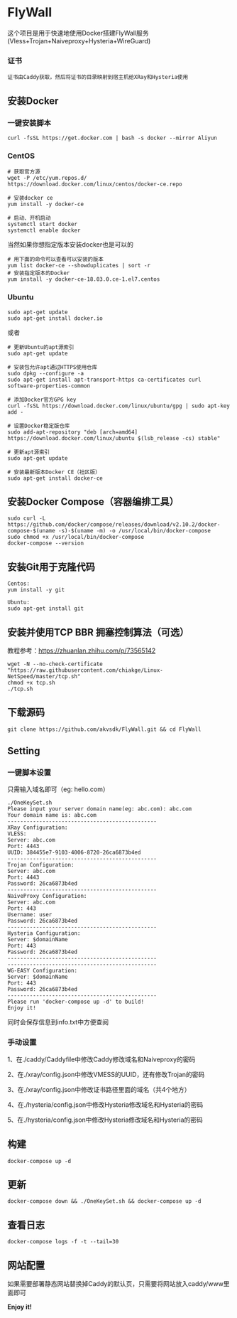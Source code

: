 # FlyWall

这个项目是用于快速地使用Docker搭建FlyWall服务(Vless+Trojan+Naiveproxy+Hysteria+WireGuard)

### 证书

```
证书由Caddy获取，然后将证书的目录映射到宿主机给XRay和Hysteria使用
```

## 安装Docker

### 一键安装脚本

```
curl -fsSL https://get.docker.com | bash -s docker --mirror Aliyun
```

### CentOS

```
# 获取官方源
wget -P /etc/yum.repos.d/ https://download.docker.com/linux/centos/docker-ce.repo

# 安装docker ce
yum install -y docker-ce

# 启动、开机启动
systemctl start docker
systemctl enable docker
```

当然如果你想指定版本安装docker也是可以的

```
# 用下面的命令可以查看可以安装的版本
yum list docker-ce --showduplicates | sort -r
# 安装指定版本的Docker
yum install -y docker-ce-18.03.0.ce-1.el7.centos
```

### Ubuntu

```
sudo apt-get update
sudo apt-get install docker.io
```

或者

```
# 更新Ubuntu的apt源索引
sudo apt-get update

# 安装包允许apt通过HTTPS使用仓库
sudo dpkg --configure -a
sudo apt-get install apt-transport-https ca-certificates curl software-properties-common

# 添加Docker官方GPG key
curl -fsSL https://download.docker.com/linux/ubuntu/gpg | sudo apt-key add -

# 设置Docker稳定版仓库
sudo add-apt-repository "deb [arch=amd64] https://download.docker.com/linux/ubuntu $(lsb_release -cs) stable"

# 更新apt源索引
sudo apt-get update

# 安装最新版本Docker CE（社区版）
sudo apt-get install docker-ce
```


## 安装Docker Compose（容器编排工具）
```
sudo curl -L https://github.com/docker/compose/releases/download/v2.10.2/docker-compose-$(uname -s)-$(uname -m) -o /usr/local/bin/docker-compose
sudo chmod +x /usr/local/bin/docker-compose
docker-compose --version
```

## 安装Git用于克隆代码

```
Centos:
yum install -y git

Ubuntu:
sudo apt-get install git
```

## 安装并使用TCP BBR 拥塞控制算法（可选）

教程参考：https://zhuanlan.zhihu.com/p/73565142

```
wget -N --no-check-certificate "https://raw.githubusercontent.com/chiakge/Linux-NetSpeed/master/tcp.sh" 
chmod +x tcp.sh 
./tcp.sh
```

## 下载源码

```
git clone https://github.com/akvsdk/FlyWall.git && cd FlyWall
```

## Setting

### 一键脚本设置

只需输入域名即可（eg: hello.com）

```
./OneKeySet.sh
Please input your server domain name(eg: abc.com): abc.com
Your domain name is: abc.com
-----------------------------------------------
XRay Configuration:
VLESS:
Server: abc.com
Port: 4443
UUID: 384455e7-9103-4006-8720-26ca6873b4ed
-----------------------------------------------
Trojan Configuration:
Server: abc.com
Port: 4443
Password: 26ca6873b4ed
-----------------------------------------------
NaiveProxy Configuration:
Server: abc.com
Port: 443
Username: user
Password: 26ca6873b4ed
-----------------------------------------------
Hysteria Configuration:
Server: $domainName
Port: 443
Password: 26ca6873b4ed
-----------------------------------------------	
-----------------------------------------------
WG-EASY Configuration:
Server: $domainName
Port: 443
Password: 26ca6873b4ed
-----------------------------------------------	
Please run 'docker-compose up -d' to build!
Enjoy it!
```
同时会保存信息到info.txt中方便查阅

### 手动设置

1、在./caddy/Caddyfile中修改Caddy修改域名和Naiveproxy的密码

2、在./xray/config.json中修改VMESS的UUID，还有修改Trojan的密码

3、在./xray/config.json中修改证书路径里面的域名（共4个地方）

4、在./hysteria/config.json中修改Hysteria修改域名和Hysteria的密码

5、在./hysteria/config.json中修改Hysteria修改域名和Hysteria的密码

## 构建
```
docker-compose up -d
```

## 更新

```
docker-compose down && ./OneKeySet.sh && docker-compose up -d
```

## 查看日志

```
docker-compose logs -f -t --tail=30
```

## 网站配置

如果需要部署静态网站替换掉Caddy的默认页，只需要将网站放入caddy/www里面即可



**Enjoy it!**
